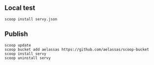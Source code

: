 ## Local test
```
scoop install servy.json
```

## Publish
```
scoop update
scoop bucket add aelassas https://github.com/aelassas/scoop-bucket
scoop install servy
scoop uninstall servy
```
